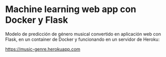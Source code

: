 # Machine learning web app con Docker y Flask
Modelo de predicción de género musical convertido en aplicación web con Flask, en un container de Docker y funcionando en un servidor de Heroku:

https://music-genre.herokuapp.com
